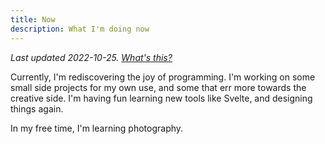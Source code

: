 ```yaml
---
title: Now
description: What I'm doing now
---
```


*Last updated 2022-10-25. [What's this?](https://sive.rs/nowff)*

Currently, I'm rediscovering the joy of programming. I'm working on some small side projects for my own use, and some that err more towards the creative side. I'm having fun learning new tools like Svelte, and designing things again.

In my free time, I'm learning photography.